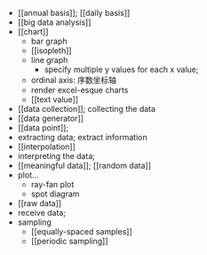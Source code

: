 - [[annual basis]]; [[daily basis]]
- [[big data analysis]]
- [[chart]]
    - bar graph
    - [[isopleth]]
    - line graph
        - specify multiple y values for each x value;
    - ordinal axis: 序数坐标轴
    - render excel-esque charts
    - [[text value]]
- [[data collection]]; collecting the data
- [[data generator]]
- [[data point]];
- extracting data; extract information
- [[interpolation]]
- interpreting the data;
- [[meaningful data]]; [[random data]]
- plot...
    - ray-fan plot
    - spot diagram
- [[raw data]]
- receive data;
- sampling
    - [[equally-spaced samples]]
    - [[periodic sampling]]
